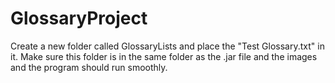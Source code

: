 # GlossaryProject

Create a new folder called GlossaryLists and place the "Test Glossary.txt" in it. Make sure this folder is in the same folder as the .jar file and the images and the program should run smoothly.
